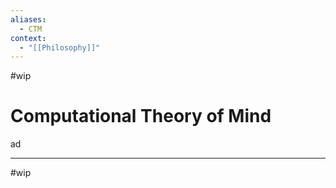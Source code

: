```yaml
---
aliases:
  - CTM
context:
  - "[[Philosophy]]"
---
```


#wip

# Computational Theory of Mind

ad

---

#wip
